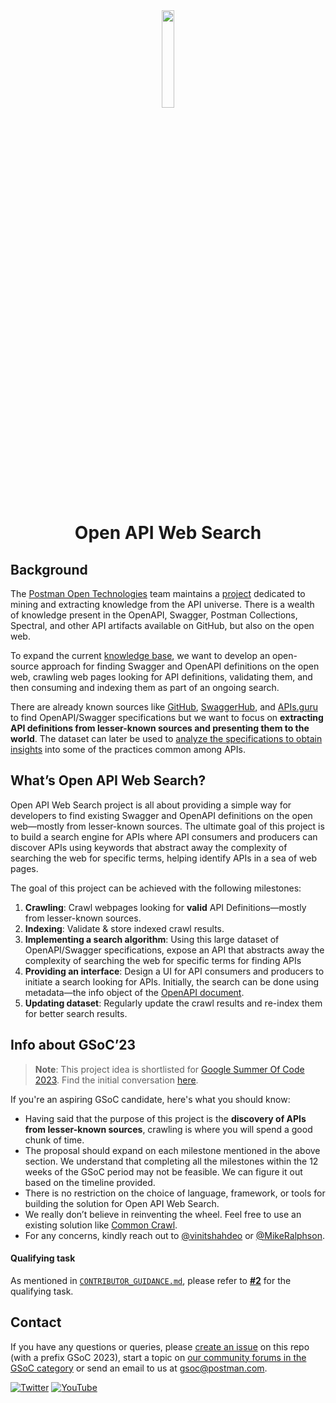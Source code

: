 <div align='center'>
<img src='https://cdn.worldvectorlogo.com/logos/openapi-1.svg' height='20%' width='20%'/>
<h1>Open API Web Search</h1>
</div>

## Background
The [Postman Open Technologies](https://blog.postman.com/announcing-postman-open-technologies/) team maintains a [project](https://github.com/postman-open-technologies/knowledge-base) dedicated to mining and extracting knowledge from the API universe. There is a wealth of knowledge present in the OpenAPI, Swagger, Postman Collections, Spectral, and other API artifacts available on GitHub, but also on the open web. 

To expand the current [knowledge base](https://github.com/postman-open-technologies/knowledge-base), we want to develop an open-source approach for finding Swagger and OpenAPI definitions on the open web, crawling web pages looking for API definitions, validating them, and then consuming and indexing them as part of an ongoing search. 

There are already known sources like [GitHub](https://github.com/), [SwaggerHub](https://swagger.io/tools/swaggerhub/), and [APIs.guru](https://apis.guru/) to find OpenAPI/Swagger specifications but we want to focus on **extracting API definitions from lesser-known sources and presenting them to the world**. The dataset can later be used to [analyze the specifications to obtain insights](https://www.wittern.net/blog/analyzing-api-specs) into some of the practices common among APIs.

## What’s Open API Web Search?

Open API Web Search project is all about providing a simple way for developers to find existing Swagger and OpenAPI definitions on the open web—mostly from lesser-known sources. The ultimate goal of this project is to build a search engine for APIs where API consumers and producers can discover APIs using keywords that abstract away the complexity of searching the web for specific terms, helping identify APIs in a sea of web pages.

The goal of this project can be achieved with the following milestones:

1. **Crawling**: Crawl webpages looking for **valid** API Definitions—mostly from lesser-known sources.
2. **Indexing**: Validate & store indexed crawl results.
3. **Implementing a search algorithm**: Using this large dataset of OpenAPI/Swagger specifications, expose an API that abstracts away the complexity of searching the web for specific terms for finding APIs
4. **Providing an interface**: Design a UI for API consumers and producers to initiate a search looking for APIs. Initially, the search can be done using metadata—the info object of the [OpenAPI document](https://spec.openapis.org/oas/latest.html#info-object).
5. **Updating dataset**: Regularly update the crawl results and re-index them for better search results.

## Info about GSoC’23

> **Note**: This project idea is shortlisted for [Google Summer Of Code 2023](https://blog.postman.com/join-postman-at-google-summer-of-code-2023/). Find the initial conversation [here](https://github.com/postman-open-technologies/gsoc-2023/issues/7).

If you're an aspiring GSoC candidate, here's what you should know: 

- Having said that the purpose of this project is the **discovery of APIs from lesser-known sources**, crawling is where you will spend a good chunk of time.
- The proposal should expand on each milestone mentioned in the above section. We understand that completing all the milestones within the 12 weeks of the GSoC period may not be feasible. We can figure it out based on the timeline provided.
- There is no restriction on the choice of language, framework, or tools for building the solution for Open API Web Search.
- We really don’t believe in reinventing the wheel. Feel free to use an existing solution like [Common Crawl](https://commoncrawl.org/).
- For any concerns, kindly reach out to [@vinitshahdeo](https://github.com/vinitshahdeo) or [@MikeRalphson](https://github.com/MikeRalphson).

#### Qualifying task

As mentioned in [`CONTRIBUTOR_GUIDANCE.md`](https://github.com/postman-open-technologies/gsoc-2023/blob/main/CONTRIBUTOR_GUIDANCE.md), please refer to **[#2](https://github.com/postman-open-technologies/openapi-web-search/issues/2)** for the qualifying task.


## Contact

If you have any questions or queries, please [create an issue](openapi-web-search) on this repo (with a prefix GSoC 2023), start a topic on [our community forums in the GSoC category](https://community.postman.com/c/open-technology/gsoc/42) or send an email to us at gsoc@postman.com.

[![Twitter](https://img.shields.io/badge/Twitter-%40getpostman-orange?logo=twitter&logoColor=white)](https://twitter.com/getpostman) [![YouTube](https://img.shields.io/badge/YouTube-%40postman-orange?logo=youtube)](https://www.youtube.com/c/postman)
